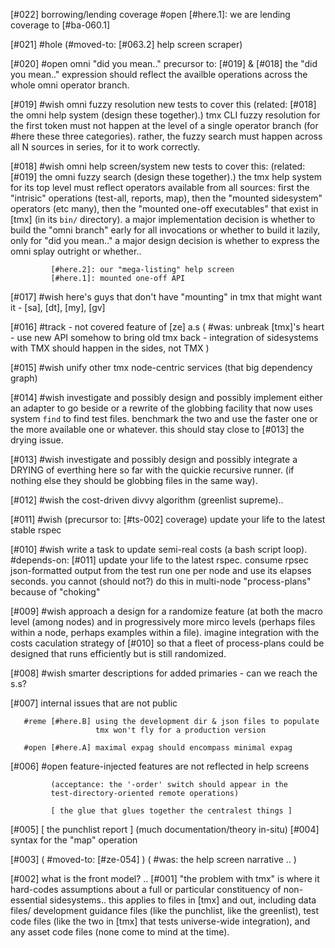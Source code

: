 [#022]       borrowing/lending coverage
       #open [#here.1]: we are lending coverage to [#ba-060.1]

[#021] #hole
             (#moved-to: [#063.2] help screen scraper)

[#020] #open omni "did you mean.."
             precursor to: [#019] & [#018]
             the "did you mean.." expression should reflect the availble
             operations across the whole omni operator branch.


[#019] #wish omni fuzzy resolution
             new tests to cover this
             (related: [#018] the omni help system (design these together).)
             tmx CLI fuzzy resolution for the first token must not happen
             at the level of a single operator branch (for #here these
             three categories). rather, the fuzzy search must happen across
             all N sources in series, for it to work correctly.


[#018] #wish omni help screen/system
             new tests to cover this:
             (related: [#019] the omni fuzzy search (design these together).)
             the tmx help system for its top level must reflect operators
             available from all sources: first the "intrisic" operations
             (test-all, reports, map), then the "mounted sidesystem"
             operators (etc many), then the "mounted one-off executables"
             that exist in [tmx] (in its `bin/` directory). a major implementation
             decision is whether to build the "omni branch" early for all
             invocations or whether to build it lazily, only for "did you mean.."
             a major design decision is whether to express the omni splay
             outright or whether..

             [#here.2]: our "mega-listing" help screen
             [#here.1]: mounted one-off API

[#017] #wish here's guys that don't have "mounting" in tmx that might want it -
             [sa], [dt], [my], [gv]


[#016]       #track - not covered feature of [ze] a.s
             ( #was: unbreak [tmx]'s heart - use new API somehow to bring
               old tmx back
                - integration of sidesystems with TMX should happen in the sides, not TMX )

[#015] #wish unify other tmx node-centric services (that big dependency graph)


[#014] #wish investigate and possibly design and possibly implement either
             an adapter to go beside or a rewrite of the globbing facility
             that now uses system `find` to find test files. benchmark the
             two and use the faster one or the more available one or whatever.
             this should stay close to [#013] the drying issue.


[#013] #wish investigate and possibly design and possibly integrate
             a DRYING of everthing here so far with the quickie recursive
             runner. (if nothing else they should be globbing files in the
             same way).


[#012] #wish the cost-driven divvy algorithm (greenlist supreme)..


[#011] #wish (precursor to: [#ts-002] coverage)
             update your life to the latest stable rspec


[#010] #wish write a task to update semi-real costs (a bash script loop).
             #depends-on: [#011] update your life to the latest rspec.
             consume rpsec json-formatted output from the test run one
             per node and use its elapses seconds. you cannot (should not?)
             do this in multi-node "process-plans" because of "choking"


[#009] #wish approach a design for a randomize feature (at both the macro
             level (among nodes) and in progressively more mirco levels
             (perhaps files within a node, perhaps examples within a file).
             imagine integration with the costs caculation strategy of [#010]
             so that a fleet of process-plans could be designed that runs
             efficiently but is still randomized.


[#008] #wish smarter descriptions for added primaries - can we reach the s.s?

[#007]       internal issues that are not public

       #reme [#here.B] using the development dir & json files to populate
                       tmx won't fly for a production version

       #open [#here.A] maximal expag should encompass minimal expag

[#006] #open feature-injected features are not reflected in help screens

             (acceptance: the '-order' switch should appear in the
             test-directory-oriented remote operations)

             [ the glue that glues together the centralest things ]
[#005]       [ the punchlist report ]  (much documentation/theory in-situ)
[#004]       syntax for the "map" operation

[#003]       ( #moved-to: [#ze-054] )
             ( #was: the help screen narrative .. )

[#002]       what is the front model? ..
[#001]       "the problem with tmx" is where it hard-codes assumptions about
             a full or particular constituency of non-essential sidesystems..
             this applies to files in [tmx] and out, including data files/
             development guidance files (like the punchlist, like the
             greenlist), test code files (like the two in [tmx] that tests
             universe-wide integration), and any asset code files (none
             come to mind at the time).
